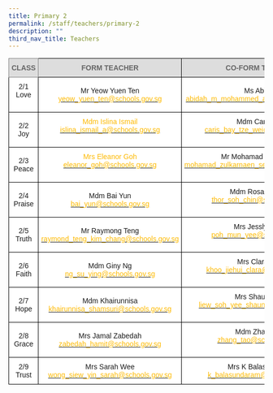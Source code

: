 ```yaml
---
title: Primary 2
permalink: /staff/teachers/primary-2
description: ""
third_nav_title: Teachers
---
```

<style type="text/css">
.tg  {border-collapse:collapse;border-spacing:0;}
.tg td{border-color:black;border-style:solid;border-width:1px;font-family:Arial, sans-serif;font-size:14px;
  overflow:hidden;padding:10px 5px;word-break:normal;}
.tg th{border-color:black;border-style:solid;border-width:1px;font-family:Arial, sans-serif;font-size:14px;
  font-weight:normal;overflow:hidden;padding:10px 5px;word-break:normal;}
.tg .tg-a4yv{background-color:#DDD;color:#666;font-weight:bold;text-align:center;vertical-align:top}
.tg .tg-kpb2{background-color:#DDD;border-color:inherit;color:#666;font-weight:bold;text-align:center;vertical-align:top}
.tg .tg-7yig{background-color:#FFF;text-align:center;vertical-align:top}
.tg .tg-f4yw{background-color:#FFF;text-align:center;vertical-align:middle}
.tg .tg-ee9d{background-color:#FFF;color:#FDB900;text-align:center;vertical-align:top}
</style>
<table class="tg">
<thead>
  <tr>
    <th class="tg-kpb2">CLASS</th>
    <th class="tg-a4yv">FORM TEACHER</th>
    <th class="tg-a4yv">CO-FORM TEACHER<br></th>
  </tr>
</thead>
<tbody>
  <tr>
    <td class="tg-7yig"> 2/1<br>Love<br><br></td>
    <td class="tg-f4yw"> Mr Yeow Yuen Ten<br><a href="mailto:yeow_yuen_ten@schools.gov.sg"><span style="text-decoration:none;color:#FDB900">yeow_yuen_ten@schools.gov.sg</span></a></td>
    <td class="tg-f4yw">Ms Abidah<br><a href="mailto:abidah_m_mohammed_ariffen@schools.gov.sg"><span style="text-decoration:none;color:#FDB900">abidah_m_mohammed_ariffen@schools.gov.sg</span></a> </td>
  </tr>
  <tr>
    <td class="tg-f4yw">2/2 <br>Joy</td>
    <td class="tg-ee9d">Mdm Islina Ismail<br><a href="mailto:islina_ismail_a@schools.gov.sg"><span style="text-decoration:none;color:#FDB900">islina_ismail_a@schools.gov.sg</span></a><br></td>
    <td class="tg-7yig">Mdm Caris Bay<br><a href="mailto:caris_bay_tze_wei@schools.gov.sg"><span style="text-decoration:none;color:#FDB900">caris_bay_tze_wei@schools.gov.sg</span></a><br><br></td>
  </tr>
  <tr>
    <td class="tg-f4yw">2/3 <br>Peace</td>
    <td class="tg-ee9d">Mrs Eleanor Goh<br><a href="mailto:eleanor_goh@schools.gov.sg"><span style="text-decoration:none;color:#FDB900">eleanor_goh@schools.gov.sg</span></a><br></td>
    <td class="tg-7yig">Mr Mohamad Zulkarnaen<br><a href="mailto:mohamad_zulkarnaen_selamat@schools.gov.sg"><span style="text-decoration:none;color:#FDB900">mohamad_zulkarnaen_selamat@schools.gov.sg</span></a><br><br></td>
  </tr>
  <tr>
    <td class="tg-f4yw">2/4 <br>Praise</td>
    <td class="tg-f4yw">Mdm Bai Yun<br><a href="mailto:bai_yun@schools.gov.sg"><span style="text-decoration:none;color:#FDB900">bai_yun@schools.gov.sg</span></a></td>
    <td class="tg-7yig">Mdm Rosalind Thor<br><a href="mailto:thor_soh_chin@schools.gov.sg"><span style="text-decoration:none;color:#FDB900">thor_soh_chin@schools.gov.sg</span></a><br><br></td>
  </tr>
  <tr>
    <td class="tg-f4yw">2/5 <br>Truth</td>
    <td class="tg-f4yw">Mr Raymong Teng<br><a href="mailto:raymond_teng_kim_chang@schools.gov.sg"><span style="text-decoration:none;color:#FDB900">raymond_teng_kim_chang@schools.gov.sg</span></a></td>
    <td class="tg-7yig">Mrs Jesslyn Chin<br><a href="mailto:poh_mun_yee@schools.gov.sg"><span style="text-decoration:none;color:#FDB900">poh_mun_yee@schools.gov.sg</span></a><br><br></td>
  </tr>
  <tr>
    <td class="tg-f4yw">2/6 <br>Faith</td>
    <td class="tg-f4yw">Mdm Giny Ng<br><a href="mailto:ng_su_ying@schools.gov.sg"><span style="text-decoration:none;color:#FDB900">ng_su_ying@schools.gov.sg</span></a></td>
    <td class="tg-7yig">Mrs Clara Wee<br><a href="mailto:khoo_jiehui_clara@schools.gov.sg"><span style="text-decoration:none;color:#FDB900">khoo_jiehui_clara@schools.gov.sg</span></a><br><br></td>
  </tr>
  <tr>
    <td class="tg-f4yw">2/7<br> Hope</td>
    <td class="tg-f4yw">Mdm Khairunnisa<br><a href="mailto:khairunnisa_shamsuri@schools.gov.sg"><span style="text-decoration:none;color:#FDB900">khairunnisa_shamsuri@schools.gov.sg</span></a></td>
    <td class="tg-7yig">Mrs Shauna Lee<br><a href="mailto:liew_soh_yee_shauna@schools.gov.sg"><span style="text-decoration:none;color:#FDB900">liew_soh_yee_shauna@schools.gov.sg</span></a><br><br></td>
  </tr>
  <tr>
    <td class="tg-f4yw">2/8 <br>Grace</td>
    <td class="tg-f4yw">Mrs Jamal Zabedah<br><a href="mailto:zabedah_hamit@schools.gov.sg"><span style="text-decoration:none;color:#FDB900">zabedah_hamit@schools.gov.sg</span></a></td>
    <td class="tg-7yig">Mdm Zhang Tao<br><a href="mailto:zhang_tao@schools.gov.sg"><span style="text-decoration:none;color:#FDB900">zhang_tao@schools.gov.sg</span></a><br><br></td>
  </tr>
  <tr>
    <td class="tg-f4yw">2/9 <br>Trust</td>
    <td class="tg-f4yw">Mrs Sarah Wee<br><a href="mailto:wong_siew_yin_sarah@schools.gov.sg"><span style="text-decoration:none;color:#FDB900">wong_siew_yin_sarah@schools.gov.sg</span></a></td>
    <td class="tg-7yig">Mrs K Balasundaram<br><a href="mailto:k_balasundaram@schools.gov.sg"><span style="text-decoration:none;color:#FDB900">k_balasundaram@schools.gov.sg</span></a></td>
  </tr>
</tbody>
</table>